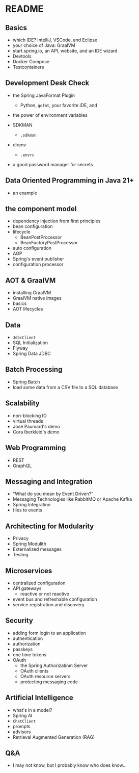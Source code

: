 # README 



## Basics
* which IDE? IntelliJ, VSCode, and Eclipse
* your choice of Java: GraalVM
* start.spring.io, an API, website, and an IDE wizard 
* Devtools
* Docker Compose 
* Testcontainers

## Development Desk Check
* the Spring JavaFormat Plugin 
	* Python, `gofmt`, your favorite IDE, and 

* the power of environment variables
* SDKMAN
	* `.sdkman`
* direnv 
	*  `.envrc`
* a good password manager for secrets 


## Data Oriented Programming in Java 21+ 
* an example

## the component model
* dependency injection from first principles
* bean configuration
* lifecycle 
	* BeanPostProcessor
	* BeanFactoryPostProcessor
* auto configuration 
* AOP
* Spring's event publisher
* configuration processor


## AOT & GraalVM
* installing GraalVM 
* GraalVM native images 
* basics
* AOT lifecycles

## Data 
* `JdbcClient`
* SQL Initialization
* Flyway
* Spring Data JDBC


## Batch Processing
* Spring Batch
* load some data from a CSV file to a SQL database

## Scalability 
* non-blocking IO
* virtual threads
* José Paumard's demo
* Cora Iberkleid's demo 

## Web Programming
* REST
* GraphQL 

## Messaging and Integration
* "What do you mean by Event Driven?"
* Messaging Technologies like RabbitMQ or Apache Kafka
* Spring Integration
* files to events

## Architecting for Modularity
* Privacy
* Spring Modulith 
* Externalized messages
* Testing 

## Microservices
* centralized configuration 
* API gateways 
	* reactive or not reactive
* event bus and refreshable configuration
* service registration and discovery

## Security 
* adding form login to an application
* authentication 
* authorization
* passkeys
* one time tokens
* OAuth 
	* the Spring Authorizatinm Server
	* OAuth clients
	* OAuth resource servers
	* protecting messaging code

## Artificial Intelligence
* what's in a model?
* Spring AI
* `ChatClient`
* prompts
* advisors
* Retrieval Augmented Generation (RAG)

## Q&A 
* I may not know, but I probably know who does know...





